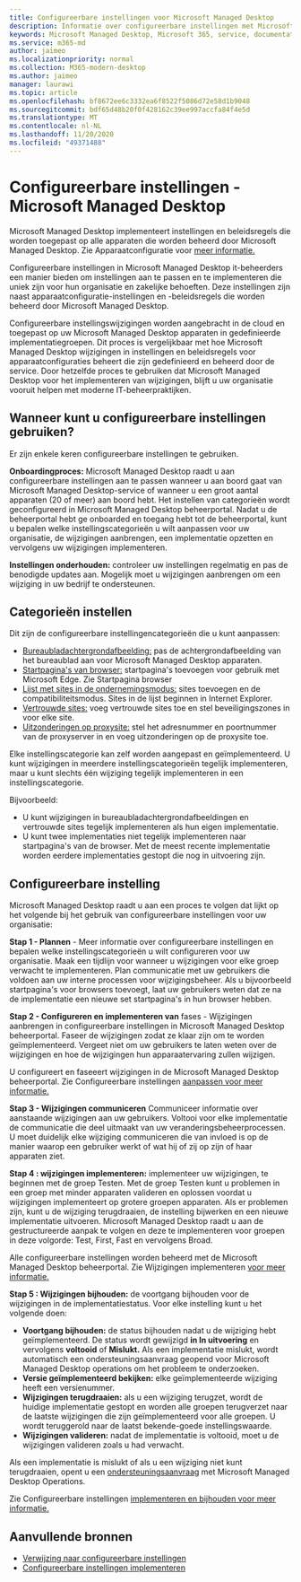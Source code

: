```yaml
---
title: Configureerbare instellingen voor Microsoft Managed Desktop
description: Informatie over configureerbare instellingen met Microsoft Managed Desktop
keywords: Microsoft Managed Desktop, Microsoft 365, service, documentatie, instellingen, configureerbare instellingen
ms.service: m365-md
author: jaimeo
ms.localizationpriority: normal
ms.collection: M365-modern-desktop
ms.author: jaimeo
manager: laurawi
ms.topic: article
ms.openlocfilehash: bf8672ee6c3332ea6f8522f5086d72e58d1b9048
ms.sourcegitcommit: bdf65d48b20f0f428162c39ee997accfa84f4e5d
ms.translationtype: MT
ms.contentlocale: nl-NL
ms.lasthandoff: 11/20/2020
ms.locfileid: "49371488"
---
```

# <a name="configurable-settings---microsoft-managed-desktop"></a>Configureerbare instellingen - Microsoft Managed Desktop

Microsoft Managed Desktop implementeert instellingen en beleidsregels die worden toegepast op alle apparaten die worden beheerd door Microsoft Managed Desktop. Zie Apparaatconfiguratie voor [meer informatie.](../service-description/device-policies.md)

Configureerbare instellingen in Microsoft Managed Desktop it-beheerders een manier bieden om instellingen aan te passen en te implementeren die uniek zijn voor hun organisatie en zakelijke behoeften. Deze instellingen zijn naast apparaatconfiguratie-instellingen en -beleidsregels die worden beheerd door Microsoft Managed Desktop.  

Configureerbare instellingswijzigingen worden aangebracht in de cloud en toegepast op uw Microsoft Managed Desktop apparaten in gedefinieerde implementatiegroepen. Dit proces is vergelijkbaar met hoe Microsoft Managed Desktop wijzigingen in instellingen en beleidsregels voor apparaatconfiguraties beheert die zijn gedefinieerd en beheerd door de service. Door hetzelfde proces te gebruiken dat Microsoft Managed Desktop voor het implementeren van wijzigingen, blijft u uw organisatie vooruit helpen met moderne IT-beheerpraktijken.

## <a name="when-to-use-configurable-settings"></a>Wanneer kunt u configureerbare instellingen gebruiken?

Er zijn enkele keren configureerbare instellingen te gebruiken. 

**Onboardingproces:** Microsoft Managed Desktop raadt u aan configureerbare instellingen aan te passen wanneer u aan boord gaat van Microsoft Managed Desktop-service of wanneer u een groot aantal apparaten (20 of meer) aan boord hebt. Het instellen van categorieën wordt geconfigureerd in Microsoft Managed Desktop beheerportal. Nadat u de beheerportal hebt ge onboarded en toegang hebt tot de beheerportal, kunt u bepalen welke instellingscategorieën u wilt aanpassen voor uw organisatie, de wijzigingen aanbrengen, een implementatie opzetten en vervolgens uw wijzigingen implementeren.

**Instellingen onderhouden:** controleer uw instellingen regelmatig en pas de benodigde updates aan. Mogelijk moet u wijzigingen aanbrengen om een wijziging in uw bedrijf te ondersteunen.   

## <a name="setting-categories"></a>Categorieën instellen

Dit zijn de configureerbare instellingencategorieën die u kunt aanpassen:
- [Bureaubladachtergrondafbeelding:](config-setting-ref.md#desktop-background-picture) pas de achtergrondafbeelding van het bureaublad aan voor Microsoft Managed Desktop apparaten. 
- [Startpagina's van browser:](config-setting-ref.md#browser-start-pages) startpagina's toevoegen voor gebruik met Microsoft Edge. Zie Startpagina browser
- [Lijst met sites in de ondernemingsmodus:](config-setting-ref.md#enterprise-mode-site-list-location) sites toevoegen en de compatibiliteitsmodus. Sites in de lijst beginnen in Internet Explorer. 
- [Vertrouwde sites:](config-setting-ref.md#trusted-sites) voeg vertrouwde sites toe en stel beveiligingszones in voor elke site. 
- [Uitzonderingen op proxysite:](config-setting-ref.md#proxy) stel het adresnummer en poortnummer van de proxyserver in en voeg uitzonderingen op de proxysite toe.

Elke instellingscategorie kan zelf worden aangepast en geïmplementeerd. U kunt wijzigingen in meerdere instellingscategorieën tegelijk implementeren, maar u kunt slechts één wijziging tegelijk implementeren in een instellingscategorie.

Bijvoorbeeld:
- U kunt wijzigingen in bureaubladachtergrondafbeeldingen en vertrouwde sites tegelijk implementeren als hun eigen implementatie. 
- U kunt twee implementaties niet tegelijk implementeren naar startpagina's van de browser. Met de meest recente implementatie worden eerdere implementaties gestopt die nog in uitvoering zijn.

## <a name="configurable-setting-process"></a>Configureerbare instelling

Microsoft Managed Desktop raadt u aan een proces te volgen dat lijkt op het volgende bij het gebruik van configureerbare instellingen voor uw organisatie:

**Stap 1 - Plannen** - Meer informatie over configureerbare instellingen en bepalen welke instellingscategorieën u wilt configureren voor uw organisatie. Maak een tijdlijn voor wanneer u wijzigingen voor elke groep verwacht te implementeren. Plan communicatie met uw gebruikers die voldoen aan uw interne processen voor wijzigingsbeheer. Als u bijvoorbeeld startpagina's voor browsers toevoegt, laat uw gebruikers weten dat ze na de implementatie een nieuwe set startpagina's in hun browser hebben.  

**Stap 2 - Configureren en implementeren van** fases - Wijzigingen aanbrengen in configureerbare instellingen in Microsoft Managed Desktop beheerportal. Faseer de wijzigingen zodat ze klaar zijn om te worden geïmplementeerd. Vergeet niet om uw gebruikers te laten weten over de wijzigingen en hoe de wijzigingen hun apparaatervaring zullen wijzigen.   

U configureert en faseeert wijzigingen in de Microsoft Managed Desktop beheerportal. Zie Configureerbare instellingen [aanpassen voor meer informatie.](config-setting-ref.md) 

**Stap 3 - Wijzigingen communiceren** Communiceer informatie over aanstaande wijzigingen aan uw gebruikers. Voltooi voor elke implementatie de communicatie die deel uitmaakt van uw veranderingsbeheerprocessen. U moet duidelijk elke wijziging communiceren die van invloed is op de manier waarop een gebruiker werkt of wat hij of zij op zijn of haar apparaten ziet.

**Stap 4 : wijzigingen implementeren:** implementeer uw wijzigingen, te beginnen met de groep Testen. Met de groep Testen kunt u problemen in een groep met minder apparaten valideren en oplossen voordat u wijzigingen implementeert op grotere groepen apparaten. Als er problemen zijn, kunt u de wijziging terugdraaien, de instelling bijwerken en een nieuwe implementatie uitvoeren. Microsoft Managed Desktop raadt u aan de gestructureerde aanpak te volgen en deze te implementeren voor groepen in deze volgorde: Test, First, Fast en vervolgens Broad.   

Alle configureerbare instellingen worden beheerd met de Microsoft Managed Desktop beheerportal. Zie Wijzigingen implementeren [voor meer informatie.](config-setting-deploy.md) 

**Stap 5 : Wijzigingen bijhouden:** de voortgang bijhouden voor de wijzigingen in de implementatiestatus. Voor elke instelling kunt u het volgende doen:
- **Voortgang bijhouden:** de status bijhouden nadat u de wijziging hebt geïmplementeerd. De status wordt gewijzigd **in In uitvoering** en vervolgens **voltooid** of **Mislukt.** Als een implementatie mislukt, wordt automatisch een ondersteuningsaanvraag geopend voor Microsoft Managed Desktop operations om het probleem te onderzoeken.  
- **Versie geïmplementeerd bekijken:** elke geïmplementeerde wijziging heeft een versienummer.
- **Wijzigingen terugdraaien:** als u een wijziging terugzet, wordt de huidige implementatie gestopt en worden alle groepen terugverzet naar de laatste wijzigingen die zijn geïmplementeerd voor alle groepen. U wordt teruggerold naar de laatst bekende-goede instellingswaarde.
- **Wijzigingen valideren:** nadat de implementatie is voltooid, moet u de wijzigingen valideren zoals u had verwacht.  

Als een implementatie is mislukt of als u een wijziging niet kunt terugdraaien, opent u een [ondersteuningsaanvraag](admin-support.md) met Microsoft Managed Desktop Operations. 

Zie Configureerbare instellingen [implementeren en bijhouden voor meer informatie.](config-setting-deploy.md)

## <a name="additional-resources"></a>Aanvullende bronnen
- [Verwijzing naar configureerbare instellingen](config-setting-ref.md) 
- [Configureerbare instellingen implementeren](config-setting-deploy.md) 
